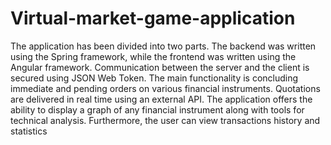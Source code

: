 # Virtual-market-game-application

The application has been divided into two parts. The backend was written using the Spring framework, while the frontend was written using the Angular framework. Communication between the server and the client is secured using JSON Web Token. The main functionality is concluding immediate and pending orders on various financial instruments. Quotations are delivered in real time using an external API. The application offers the ability to display a graph of any financial instrument along with tools for technical analysis. Furthermore, the user can view transactions history and statistics
